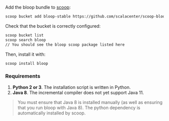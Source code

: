 Add the bloop bundle to [scoop](https://github.com/lukesampson/scoop):

```bash
scoop bucket add bloop-stable https://github.com/scalacenter/scoop-bloop.git
```

Check that the bucket is correctly configured:

```bash
scoop bucket list
scoop search bloop
// You should see the bloop scoop package listed here
```

Then, install it with:

```bash
scoop install bloop
```

### Requirements

1. **Python 2 or 3**. The installation script is written in Python.
1. **Java 8**. The incremental compiler does not yet support Java 11.

> You must ensure that Java 8 is installed manually (as well as ensuring that you run bloop with
Java 8). The python dependency is automatically installed by scoop.
